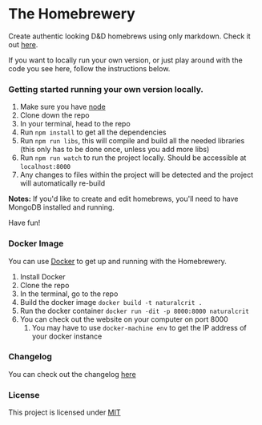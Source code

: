 # The Homebrewery
Create authentic looking D&D homebrews using only markdown. Check it out [here](http://homebrewery.naturalcrit.com).

If you want to locally run your own version, or just play around with the code you see here, follow the instructions below.


### Getting started running your own version locally.
1. Make sure you have [node](https://nodejs.org/en/)
1. Clone down the repo
1. In your terminal, head to the repo
1. Run `npm install` to get all the dependencies
1. Run `npm run libs`, this will compile and build all the needed libraries (this only has to be done once, unless you add more libs)
1. Run `npm run watch` to run the project locally. Should be accessible at `localhost:8000`
2. Any changes to files within the project will be detected and the project will automatically re-build

**Notes:** If you'd like to create and edit homebrews, you'll need to have MongoDB installed and running.

Have fun!

### Docker Image
You can use [Docker](https://docs.docker.com) to get up and running with the Homebrewery.

1. Install Docker
1. Clone the repo
1. In the terminal, go to the repo
1. Build the docker image `docker build -t naturalcrit .`
1. Run the docker container `docker run -dit -p 8000:8000 naturalcrit`
1. You can check out the website on your computer on port 8000
	1. You may have to use `docker-machine env` to get the IP address of your docker instance


### Changelog

You can check out the changelog [here](https://github.com/stolksdorf/homebrewery/blob/master/changelog.md)

### License

This project is licensed under [MIT](./license)
